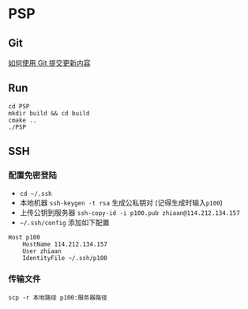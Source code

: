 # PSP

## Git

[如何使用 Git 提交更新内容](./how-to-commit.md)

## Run

```
cd PSP
mkdir build && cd build
cmake ..
./PSP
```

## SSH

### 配置免密登陆

- `cd ~/.ssh`
- 本地机器 `ssh-keygen -t rsa` 生成公私钥对 (记得生成时输入`p100`)
- 上传公钥到服务器 `ssh-copy-id -i p100.pub zhiaan@114.212.134.157`
- `~/.ssh/config` 添加如下配置
```
Host p100
	HostName 114.212.134.157
	User zhiaan
	IdentityFile ~/.ssh/p100
```

### 传输文件

```
scp -r 本地路径 p100:服务器路径
```
